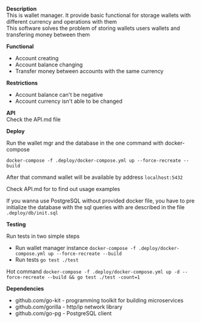 **Description**<br />
This is wallet manager. It provide basic functional for storage wallets with different currency and operations with them <br />
This software solves the problem of storing wallets users wallets and transfering money between them

**Functional**<br />
- Account creating
- Account balance changing
- Transfer money between accounts with the same currency

**Restrictions**<br />
- Account balance can't be negative
- Account currency isn't able to be changed

**API**<br />
Check the API.md file

**Deploy**

Run the wallet mgr and the database in the one command with docker-compose

`docker-compose -f .deploy/docker-compose.yml up --force-recreate --build`

After that command wallet will be available by address `localhost:5432`

Check API.md for to find out usage examples 

If you wanna use PostgreSQL without provided docker file, you have to pre initialize the database with the sql queries
with are described in the file `.deploy/db/init.sql`

**Testing**

Run tests in two simple steps

- Run wallet manager instance `docker-compose -f .deploy/docker-compose.yml up --force-recreate --build`
- Run tests `go test ./test`

Hot command `docker-compose -f .deploy/docker-compose.yml up -d --force-recreate --build && go test ./test -count=1`

**Dependencies**
- github.com/go-kit - programming toolkit for building microservices
- github.com/gorilla - http/ip network library
- github.com/go-pg - PostgreSQL client
 
